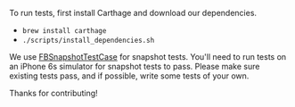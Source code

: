To run tests, first install Carthage and download our dependencies.
  - `brew install carthage`
  - `./scripts/install_dependencies.sh`

We use [FBSnapshotTestCase](https://github.com/facebook/ios-snapshot-test-case) for snapshot tests. You'll need to run tests on an iPhone 6s simulator for snapshot tests to pass. Please make sure existing tests pass, and if possible, write some tests of your own.

Thanks for contributing!
